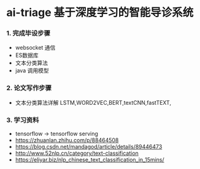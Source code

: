 # ai-triage 基于深度学习的智能导诊系统

### 1. 完成毕设步骤
* websocket 通信
* ES数据库
* 文本分类算法
* java 调用模型

### 2. 论文写作步骤
* 文本分类算法详解 LSTM,WORD2VEC,BERT,textCNN,fastTEXT,

### 3. 学习资料
* tensorflow -> tensorflow serving
* https://zhuanlan.zhihu.com/p/88464508
* https://blog.csdn.net/mandagod/article/details/89446473
* http://www.52nlp.cn/category/text-classification
* https://eliyar.biz/nlp_chinese_text_classification_in_15mins/


